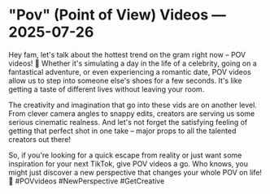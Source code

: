 # "Pov" (Point of View) Videos — 2025-07-26

Hey fam, let's talk about the hottest trend on the gram right now – POV videos! 🎥 Whether it's simulating a day in the life of a celebrity, going on a fantastical adventure, or even experiencing a romantic date, POV videos allow us to step into someone else's shoes for a few seconds. It's like getting a taste of different lives without leaving your room.

The creativity and imagination that go into these vids are on another level. From clever camera angles to snappy edits, creators are serving us some serious cinematic realness. And let's not forget the satisfying feeling of getting that perfect shot in one take – major props to all the talented creators out there!

So, if you're looking for a quick escape from reality or just want some inspiration for your next TikTok, give POV videos a go. Who knows, you might just discover a new perspective that changes your whole POV on life! 🌟 #POVvideos #NewPerspective #GetCreative